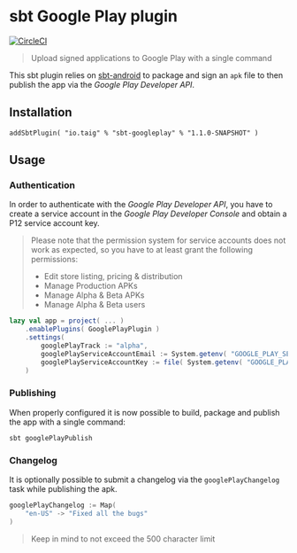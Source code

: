 # sbt Google Play plugin

[![CircleCI](https://circleci.com/gh/Taig/sbt-googleplay/tree/master.svg?style=shield)](https://circleci.com/gh/Taig/sbt-googleplay/tree/master)

> Upload signed applications to Google Play with a single command

This sbt plugin relies on [sbt-android][1] to package and sign an `apk` file to then
publish the app via the _Google Play Developer API_.

## Installation

````
addSbtPlugin( "io.taig" % "sbt-googleplay" % "1.1.0-SNAPSHOT" )
````

## Usage

### Authentication

In order to authenticate with the _Google Play Developer API_, you have to create
a service account in the _Google Play Developer Console_ and obtain a P12 service
account key.

> Please note that the permission system for service accounts does not work as 
> expected, so you have to at least grant the following permissions:
> - Edit store listing, pricing & distribution
> - Manage Production APKs
> - Manage Alpha & Beta APKs
> - Manage Alpha & Beta users

```scala
lazy val app = project( ... )
    .enablePlugins( GooglePlayPlugin )
    .settings(
        googlePlayTrack := "alpha",
        googlePlayServiceAccountEmail := System.getenv( "GOOGLE_PLAY_SERVICE_ACCOUNT_EMAIL" ),
        googlePlayServiceAccountKey := file( System.getenv( "GOOGLE_PLAY_SERVICE_ACCOUNT_KEY" ) )
    )
```

### Publishing

When properly configured it is now possible to build, package and publish the app
with a single command:

```
sbt googlePlayPublish
```

### Changelog

It is optionally possible to submit a changelog via the `googlePlayChangelog` task
while publishing the apk.

```scala
googlePlayChangelog := Map(
    "en-US" -> "Fixed all the bugs"
)
```

> Keep in mind to not exceed the 500 character limit

[1]: https://github.com/scala-android/sbt-android/